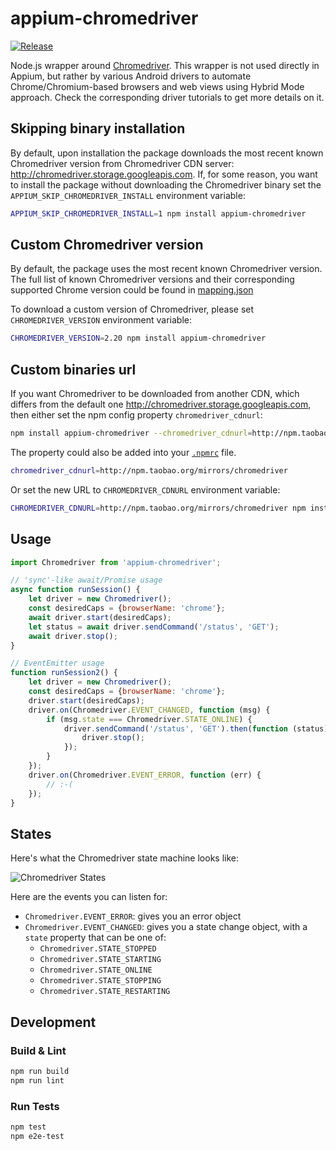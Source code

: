 appium-chromedriver
===================

[![Release](https://github.com/appium/appium-chromedriver/actions/workflows/publish.js.yml/badge.svg)](https://github.com/appium/appium-chromedriver/actions/workflows/publish.js.yml)

Node.js wrapper around [Chromedriver](https://sites.google.com/a/chromium.org/chromedriver/).
This wrapper is not used directly in Appium, but rather by various Android drivers to automate
Chrome/Chromium-based browsers
and web views using Hybrid Mode approach. Check the corresponding driver tutorials to get
more details on it.

## Skipping binary installation

By default, upon installation the package downloads the most recent known Chromedriver version from
Chromedriver CDN server: http://chromedriver.storage.googleapis.com.
If, for some reason, you want to install the package without downloading the Chromedriver
binary set the `APPIUM_SKIP_CHROMEDRIVER_INSTALL` environment variable:

```bash
APPIUM_SKIP_CHROMEDRIVER_INSTALL=1 npm install appium-chromedriver
```

## Custom Chromedriver version

By default, the package uses the most recent known Chromedriver version.
The full list of known Chromedriver versions and their corresponding supported
Chrome version could be found in
[mapping.json](https://github.com/appium/appium-chromedriver/blob/master/config/mapping.json)

To download a custom version of Chromedriver, please set `CHROMEDRIVER_VERSION` environment variable:

```bash
CHROMEDRIVER_VERSION=2.20 npm install appium-chromedriver
```

## Custom binaries url

If you want Chromedriver to be downloaded from another CDN, which differs from the
default one http://chromedriver.storage.googleapis.com, then either set the npm config property `chromedriver_cdnurl`:

```bash
npm install appium-chromedriver --chromedriver_cdnurl=http://npm.taobao.org/mirrors/chromedriver
```

The property could also be added into your [`.npmrc`](https://docs.npmjs.com/files/npmrc) file.

```bash
chromedriver_cdnurl=http://npm.taobao.org/mirrors/chromedriver
```

Or set the new URL to `CHROMEDRIVER_CDNURL` environment variable:

```bash
CHROMEDRIVER_CDNURL=http://npm.taobao.org/mirrors/chromedriver npm install appium-chromedriver
```

## Usage

```js
import Chromedriver from 'appium-chromedriver';

// 'sync'-like await/Promise usage
async function runSession() {
    let driver = new Chromedriver();
    const desiredCaps = {browserName: 'chrome'};
    await driver.start(desiredCaps);
    let status = await driver.sendCommand('/status', 'GET');
    await driver.stop();
}

// EventEmitter usage
function runSession2() {
    let driver = new Chromedriver();
    const desiredCaps = {browserName: 'chrome'};
    driver.start(desiredCaps);
    driver.on(Chromedriver.EVENT_CHANGED, function (msg) {
        if (msg.state === Chromedriver.STATE_ONLINE) {
            driver.sendCommand('/status', 'GET').then(function (status) {
                driver.stop();
            });
        }
    });
    driver.on(Chromedriver.EVENT_ERROR, function (err) {
        // :-(
    });
}
```

## States

Here's what the Chromedriver state machine looks like:

![Chromedriver States](./doc/states.png)

Here are the events you can listen for:

* `Chromedriver.EVENT_ERROR`: gives you an error object
* `Chromedriver.EVENT_CHANGED`: gives you a state change object, with a `state` property that can be one of:
    * `Chromedriver.STATE_STOPPED`
    * `Chromedriver.STATE_STARTING`
    * `Chromedriver.STATE_ONLINE`
    * `Chromedriver.STATE_STOPPING`
    * `Chromedriver.STATE_RESTARTING`


## Development

### Build & Lint

```bash
npm run build
npm run lint
```

### Run Tests

```bash
npm test
npm e2e-test
```
